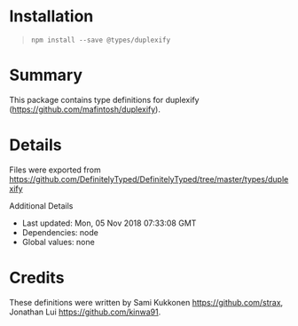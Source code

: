# Installation
> `npm install --save @types/duplexify`

# Summary
This package contains type definitions for duplexify (https://github.com/mafintosh/duplexify).

# Details
Files were exported from https://github.com/DefinitelyTyped/DefinitelyTyped/tree/master/types/duplexify

Additional Details
 * Last updated: Mon, 05 Nov 2018 07:33:08 GMT
 * Dependencies: node
 * Global values: none

# Credits
These definitions were written by Sami Kukkonen <https://github.com/strax>, Jonathan Lui <https://github.com/kinwa91>.
